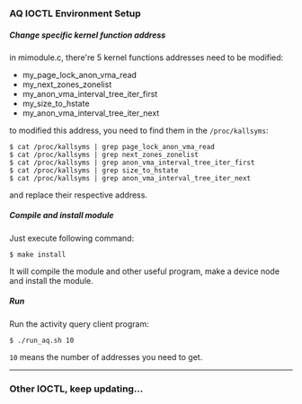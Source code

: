### AQ IOCTL Environment Setup

##### Change specific kernel function address

in mimodule.c, there're 5 kernel functions addresses need to be modified:

* my\_page\_lock\_anon\_vma\_read
* my\_next\_zones\_zonelist
* my\_anon\_vma\_interval\_tree\_iter\_first
* my\_size\_to\_hstate
* my\_anon\_vma\_interval\_tree\_iter\_next

to modified this address, you need to find them in the `/proc/kallsyms`:

    $ cat /proc/kallsyms | grep page_lock_anon_vma_read
    $ cat /proc/kallsyms | grep next_zones_zonelist
    $ cat /proc/kallsyms | grep anon_vma_interval_tree_iter_first
    $ cat /proc/kallsyms | grep size_to_hstate
    $ cat /proc/kallsyms | grep anon_vma_interval_tree_iter_next

and replace their respective address.

##### Compile and install module

Just execute following command:

    $ make install

It will compile the module and other useful program, make a device node and install the module.

##### Run

Run the activity query client program:

    $ ./run_aq.sh 10

`10` means the number of addresses you need to get.

------

### Other IOCTL, keep updating...
